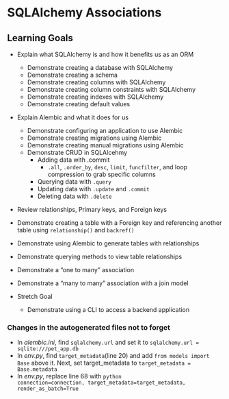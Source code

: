 # SQLAlchemy Associations

## Learning Goals

- Explain what SQLAlchemy is and how it benefits us as an ORM
    - Demonstrate creating a database with SQLAlchemy 
    - Demonstrate creating a schema
    - Demonstrate creating columns with SQLAlchemy
    - Demonstrate creating column constraints with SQLAlchemy 
    - Demonstrate creating indexes with SQLAlchemy 
    - Demonstrate creating default values 

- Explain Alembic and what it does for us
    - Demonstrate configuring an application to use Alembic 
    - Demonstrate creating migrations using Alembic
    - Demonstrate creating manual migrations using Alembic
    - Demonstrate CRUD in SQLAlcehmy
        - Adding data with .commit
            - `.all`, `.order_by`, `desc`, `limit`, `funcfilter`, and loop compression to grab specific columns 
        - Querying data with `.query`
        - Updating data with `.update` and `.commit`
        - Deleting data with `.delete`

- Review relationships, Primary keys, and Foreign keys
- Demonstrate creating a table with a Foreign key and referencing another table using `relationship()` and `backref()`
- Demonstrate using Alembic to generate tables with relationships 
- Demonstrate querying methods to view table relationships
- Demonstrate a “one to many” association
- Demonstrate a “many to many” association with a join model 
- Stretch Goal
    - Demonstrate using a CLI to access a backend application

### Changes in the autogenerated files not to forget

- In *alembic.ini*, find `sqlalchemy.url` and set it to `sqlalchemy.url = sqlite:///pet_app.db`
- In *env.py*, find `target_metadata`(line 20) and add `from models import Base` above it. Next, set target_metadata to `target_metadata = Base.metadata`
- In *env.py*, replace line 68 with ```python            connection=connection, target_metadata=target_metadata, render_as_batch=True```
